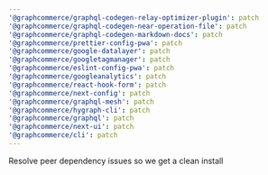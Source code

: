 ```yaml
---
'@graphcommerce/graphql-codegen-relay-optimizer-plugin': patch
'@graphcommerce/graphql-codegen-near-operation-file': patch
'@graphcommerce/graphql-codegen-markdown-docs': patch
'@graphcommerce/prettier-config-pwa': patch
'@graphcommerce/google-datalayer': patch
'@graphcommerce/googletagmanager': patch
'@graphcommerce/eslint-config-pwa': patch
'@graphcommerce/googleanalytics': patch
'@graphcommerce/react-hook-form': patch
'@graphcommerce/next-config': patch
'@graphcommerce/graphql-mesh': patch
'@graphcommerce/hygraph-cli': patch
'@graphcommerce/graphql': patch
'@graphcommerce/next-ui': patch
'@graphcommerce/cli': patch
---
```


Resolve peer dependency issues so we get a clean install
